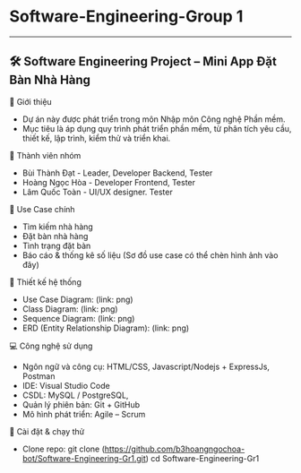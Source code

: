 # Software-Engineering-Group 1
---
🛠️ Software Engineering Project – Mini App Đặt Bàn Nhà Hàng
---
📌 Giới thiệu
- Dự án này được phát triển trong môn Nhập môn Công nghệ Phần mềm.
- Mục tiêu là áp dụng quy trình phát triển phần mềm, từ phân tích yêu cầu, thiết kế, lập trình, kiểm thử và triển khai.

👥 Thành viên nhóm
- Bùi Thành Đạt - Leader, Developer Backend, Tester
- Hoàng Ngọc Hòa - Developer Frontend, Tester
- Lâm Quốc Toàn - UI/UX designer. Tester

🎯 Use Case chính
- Tìm kiếm nhà hàng
- Đặt bàn nhà hàng
- Tình trạng đặt bàn
- Báo cáo & thống kê số liệu
(Sơ đồ use case có thể chèn hình ảnh vào đây)

📐 Thiết kế hệ thống
- Use Case Diagram: (link: png)
- Class Diagram: (link: png)
- Sequence Diagram: (link: png)
- ERD (Entity Relationship Diagram): (link: png)

💻 Công nghệ sử dụng
- Ngôn ngữ và công cụ: HTML/CSS, Javascript/Nodejs + ExpressJs, Postman
- IDE: Visual Studio Code
- CSDL: MySQL / PostgreSQL,
- Quản lý phiên bản: Git + GitHub
- Mô hình phát triển: Agile – Scrum

🚀 Cài đặt & chạy thử
- Clone repo: git clone (https://github.com/b3hoangngochoa-bot/Software-Engineering-Gr1.git)
  cd Software-Engineering-Gr1


